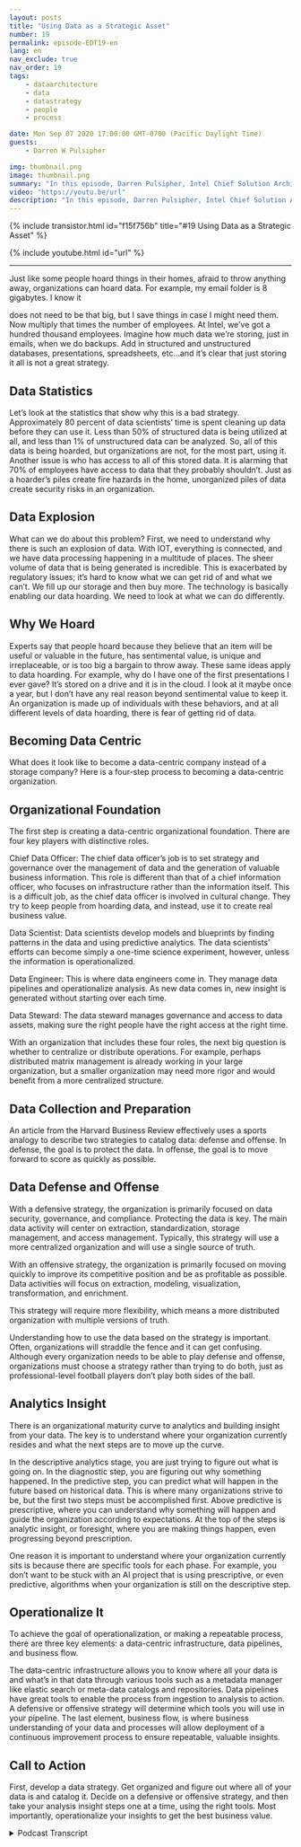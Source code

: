 ```yaml
---
layout: posts
title: "Using Data as a Strategic Asset"
number: 19
permalink: episode-EDT19-en
lang: en
nav_exclude: true
nav_order: 19
tags:
    - dataarchitecture
    - data
    - datastrategy
    - people
    - process

date: Mon Sep 07 2020 17:00:00 GMT-0700 (Pacific Daylight Time)
guests:
    - Darren W Pulsipher

img: thumbnail.png
image: thumbnail.png
summary: "In this episode, Darren Pulsipher, Intel Chief Solution Architect, Public Sector, explores how organizations can move from simply hoarding data to using it as a strategic asset."
video: "https://youtu.be/url"
description: "In this episode, Darren Pulsipher, Intel Chief Solution Architect, Public Sector, explores how organizations can move from simply hoarding data to using it as a strategic asset."
---
```


<div>
{% include transistor.html id="f15f756b" title="#19 Using Data as a Strategic Asset" %}

{% include youtube.html id="url" %}
</div>

---

Just like some people hoard things in their homes, afraid to throw anything away, organizations can hoard data. For example, my email folder is 8 gigabytes. I know it

does not need to be that big, but I save things in case I might need them. Now multiply that times the number of employees. At Intel, we’ve got a hundred thousand employees. Imagine how much data we’re storing, just in emails, when we do backups. Add in structured and unstructured databases, presentations, spreadsheets, etc…and it’s clear that just storing it all is not a great strategy.

## Data Statistics

Let’s look at the statistics that show why this is a bad strategy. Approximately 80 percent of data scientists’ time is spent cleaning up data before they can use it. Less than 50% of structured data is being utilized at all, and less than 1% of unstructured data can be analyzed. So, all of this data is being hoarded, but organizations are not, for the most part, using it. Another issue is who has access to all of this stored data. It is alarming that 70% of employees have access to data that they probably shouldn’t. Just as a hoarder’s piles create fire hazards in the home, unorganized piles of data create security risks in an organization.

## Data Explosion

What can we do about this problem? First, we need to understand why there is such an explosion of data. With IOT, everything is connected, and we have data processing happening in a multitude of places. The sheer volume of data that is being generated is incredible. This is exacerbated by regulatory issues; it’s hard to know what we can get rid of and what we can’t. We fill up our storage and then buy more. The technology is basically enabling our data hoarding. We need to look at what we can do differently.

## Why We Hoard

Experts say that people hoard because they believe that an item will be useful or valuable in the future, has sentimental value, is unique and irreplaceable, or is too big a bargain to throw away. These same ideas apply to data hoarding. For example, why do I have one of the first presentations I ever gave? It’s stored on a drive and it is in the cloud. I look at it maybe once a year, but I don’t have any real reason beyond sentimental value to keep it. An organization is made up of individuals with these behaviors, and at all different levels of data hoarding, there is fear of getting rid of data.

## Becoming Data Centric

What does it look like to become a data-centric company instead of a storage company? Here is a four-step process to becoming a data-centric organization.

## Organizational Foundation

The first step is creating a data-centric organizational foundation. There are four key players with distinctive roles.

Chief Data Officer: The chief data officer’s job is to set strategy and governance over the management of data and the generation of valuable business information. This role is different than that of a chief information officer, who focuses on infrastructure rather than the information itself. This is a difficult job, as the chief data officer is involved in cultural change. They try to keep people from hoarding data, and instead, use it to create real business value.

Data Scientist: Data scientists develop models and blueprints by finding patterns in the data and using predictive analytics. The data scientists’ efforts can become simply a one-time science experiment, however, unless the information is operationalized.

Data Engineer: This is where data engineers come in. They manage data pipelines and operationalize analysis. As new data comes in, new insight is generated without starting over each time.

Data Steward: The data steward manages governance and access to data assets, making sure the right people have the right access at the right time.

With an organization that includes these four roles, the next big question is whether to centralize or distribute operations.  For example, perhaps distributed matrix management is already working in your large organization, but a smaller organization may need more rigor and would benefit from a more centralized structure.

## Data Collection and Preparation

An article from the Harvard Business Review effectively uses a sports analogy to describe two strategies to catalog data: defense and offense. In defense, the goal is to protect the data. In offense, the goal is to move forward to score as quickly as possible.

## Data Defense and Offense

With a defensive strategy, the organization is primarily focused on data security, governance, and compliance. Protecting the data is key. The main data activity will center on extraction, standardization, storage management, and access management. Typically, this strategy will use a more centralized organization and will use a single source of truth.

With an offensive strategy, the organization is primarily focused on moving quickly to improve its competitive position and be as profitable as possible. Data activities will focus on extraction, modeling, visualization, transformation, and enrichment.

This strategy will require more flexibility, which means a more distributed organization with multiple versions of truth.

Understanding how to use the data based on the strategy is important. Often, organizations will straddle the fence and it can get confusing. Although every organization needs to be able to play defense and offense, organizations must choose a strategy rather than trying to do both, just as professional-level football players don’t play both sides of the ball.

## Analytics Insight

There is an organizational maturity curve to analytics and building insight from your data. The key is to understand where your organization currently resides and what the next steps are to move up the curve.

In the descriptive analytics stage, you are just trying to figure out what is going on. In the diagnostic step, you are figuring out why something happened. In the predictive step, you can predict what will happen in the future based on historical data. This is where many organizations strive to be, but the first two steps must be accomplished first. Above predictive is prescriptive, where you can understand why something will happen and guide the organization according to expectations. At the top of the steps is analytic insight, or foresight, where you are making things happen, even progressing beyond prescription.

One reason it is important to understand where your organization currently sits is because there are specific tools for each phase. For example, you don’t want to be stuck with an AI project that is using prescriptive, or even predictive, algorithms when your organization is still on the descriptive step.

## Operationalize It

To achieve the goal of operationalization, or making a repeatable process, there are three key elements: a data-centric infrastructure, data pipelines, and business flow.

The data-centric infrastructure allows you to know where all your data is and what’s in that data through various tools such as a metadata manager like elastic search or meta-data catalogs and repositories. Data pipelines have great tools to enable the process from ingestion to analysis to action. A defensive or offensive strategy will determine which tools you will use in your pipeline. The last element, business flow, is where business understanding of your data and processes will allow deployment of a continuous improvement process to ensure repeatable, valuable insights.

## Call to Action

First, develop a data strategy. Get organized and figure out where all of your data is and catalog it. Decide on a defensive or offensive strategy, and then take your analysis insight steps one at a time, using the right tools. Most importantly, operationalize your insights to get the best business value.



<details>
<summary> Podcast Transcript </summary>

<p></p>

</details>
